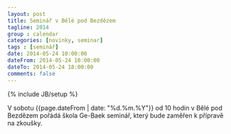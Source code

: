 ```yaml
---
layout: post
title: Seminář v Bělé pod Bezdězem
tagline: 2014
group : calendar
categories: [novinky, seminar]
tags : [seminář]
date: 2014-05-24 10:00:00
dateFrom: 2014-05-24 10:00:00
dateTo: 2014-05-24 18:00:00
comments: false
---
```

{% include JB/setup %}

V sobotu {{page.dateFrom | date: "%d.%m.%Y"}} od 10 hodin v Bělé pod Bezdězem pořádá škola Ge-Baek seminář, který bude zaměřen k přípravě na zkoušky.
